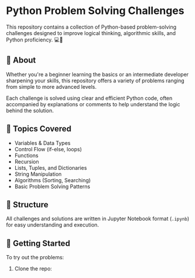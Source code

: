 # Python Problem Solving Challenges

This repository contains a collection of Python-based problem-solving challenges designed to improve logical thinking, algorithmic skills, and Python proficiency. 💻🐍

## 📌 About

Whether you're a beginner learning the basics or an intermediate developer sharpening your skills, this repository offers a variety of problems ranging from simple to more advanced levels.

Each challenge is solved using clear and efficient Python code, often accompanied by explanations or comments to help understand the logic behind the solution.

## 🧠 Topics Covered

- Variables & Data Types
- Control Flow (if-else, loops)
- Functions
- Recursion
- Lists, Tuples, and Dictionaries
- String Manipulation
- Algorithms (Sorting, Searching)
- Basic Problem Solving Patterns

## 📂 Structure

All challenges and solutions are written in Jupyter Notebook format (`.ipynb`) for easy understanding and execution.

## 🚀 Getting Started

To try out the problems:

1. Clone the repo:
